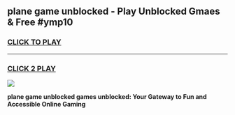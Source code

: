 
## plane game unblocked - Play Unblocked Gmaes & Free #ymp10
<h3>
<a href="https://news.freeplayer.one?title=plane_game_unblocked&ref=03M">CLICK TO PLAY</a></h3>
<hr>

<h3>
<a href="https://news.freeplayer.one?title=plane_game_unblocked&ref=03M">CLICK 2 PLAY</a>
  
</h3>

<a href="https://news.freeplayer.one?title=plane_game_unblocked&ref=03M"><img src="https://clearcache.store/games.png"></a>


**plane game unblocked games unblocked: Your Gateway to Fun and Accessible Online Gaming**
